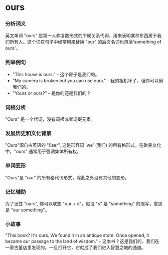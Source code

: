 # ours

### 分析词义

  

英文单词 "ours" 是第一人称复数形式的所属关系代词，用来表明某种东西属于我们所有人。这个词在句子中经常用来替换 "our" 的后文名词也包括'something of ours'。

  

### 列举例句

  

*   "This house is ours." - 这个房子是我们的。
*   "My camera is broken but you can use ours." - 我的相机坏了，但你可以用我们的。
*   "Yours or ours?" - 是你的还是我们的？

  

### 词根分析

  

"Ours" 是一个代词，没有词根或者词缀元素。

  

### 发展历史和文化背景

  

"Ours"源自古英语的 "ūser", 这是形容词 'we' (我们) 的所有格形式。在欧美文化中，"ours" 通常用于强调集体所有权。

  

### 单词变形

  

"Ours"是 "our" 的所有格代词形式，除此之外没有其他的变形。

  

### 记忆辅助

  

为了记住 "ours", 你可以联想 "our + s"，假设 "s" 是 "something" 的缩写，意思是 "our something"。

  

### 小故事

  

"This book? It's ours. We found it in an antique store. Once opened, it became our passage to the land of wisdom." - 这本书？这是我们的。我们在一家古董店里发现的。一旦打开它，它就成了我们进入智慧之地的通道。
